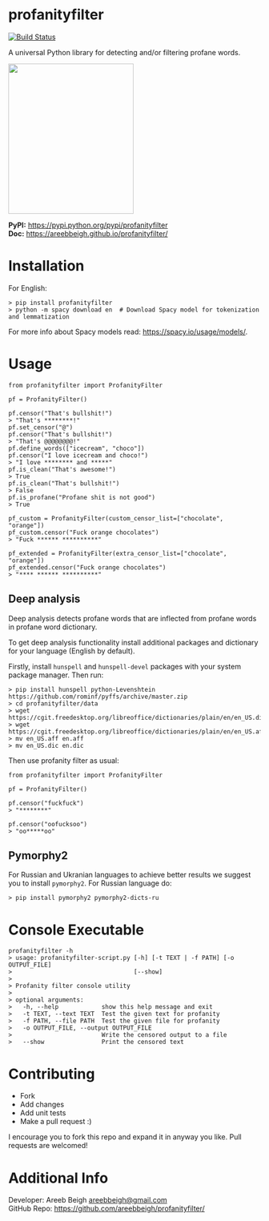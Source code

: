 # profanityfilter
[![Build Status](https://travis-ci.org/areebbeigh/profanityfilter.svg?branch=master)](https://travis-ci.org/areebbeigh/profanityfilter)

A universal Python library for detecting and/or filtering profane words.

<img src="https://pixabay.com/static/uploads/photo/2014/03/24/13/47/swearing-294391_960_720.png" height="300px" width="250px">

<b>PyPI:</b> https://pypi.python.org/pypi/profanityfilter<br>
<b>Doc:</b> https://areebbeigh.github.io/profanityfilter/

# Installation
For English:
```
> pip install profanityfilter
> python -m spacy download en  # Download Spacy model for tokenization and lemmatization
```

For more info about Spacy models read: https://spacy.io/usage/models/.

# Usage

```
from profanityfilter import ProfanityFilter

pf = ProfanityFilter()

pf.censor("That's bullshit!")
> "That's ********!"
pf.set_censor("@")
pf.censor("That's bullshit!")
> "That's @@@@@@@@!"
pf.define_words(["icecream", "choco"])
pf.censor("I love icecream and choco!")
> "I love ******** and *****"
pf.is_clean("That's awesome!")
> True
pf.is_clean("That's bullshit!")
> False
pf.is_profane("Profane shit is not good")
> True

pf_custom = ProfanityFilter(custom_censor_list=["chocolate", "orange"])
pf_custom.censor("Fuck orange chocolates")
> "Fuck ****** **********"

pf_extended = ProfanityFilter(extra_censor_list=["chocolate", "orange"])
pf_extended.censor("Fuck orange chocolates")
> "**** ****** **********"
```

## Deep analysis
Deep analysis detects profane words that are inflected from profane words in profane word dictionary.

To get deep analysis functionality install additional packages and dictionary for your language (English by default).

Firstly, install `hunspell` and `hunspell-devel` packages with your system package manager. Then run:
```
> pip install hunspell python-Levenshtein https://github.com/rominf/pyffs/archive/master.zip
> cd profanityfilter/data
> wget https://cgit.freedesktop.org/libreoffice/dictionaries/plain/en/en_US.dic
> wget https://cgit.freedesktop.org/libreoffice/dictionaries/plain/en/en_US.aff
> mv en_US.aff en.aff
> mv en_US.dic en.dic
```

Then use profanity filter as usual:
```
from profanityfilter import ProfanityFilter

pf = ProfanityFilter()

pf.censor("fuckfuck")
> "********"

pf.censor("oofucksoo")
> "oo*****oo"
```

## Pymorphy2
For Russian and Ukranian languages to achieve better results we suggest you to install `pymorphy2`. For Russian language do:
```
> pip install pymorphy2 pymorphy2-dicts-ru
```

# Console Executable

```
profanityfilter -h
> usage: profanityfilter-script.py [-h] [-t TEXT | -f PATH] [-o OUTPUT_FILE]
>                                  [--show]
>
> Profanity filter console utility
>
> optional arguments:
>   -h, --help            show this help message and exit
>   -t TEXT, --text TEXT  Test the given text for profanity
>   -f PATH, --file PATH  Test the given file for profanity
>   -o OUTPUT_FILE, --output OUTPUT_FILE
>                         Write the censored output to a file
>   --show                Print the censored text
```

# Contributing

- Fork
- Add changes
- Add unit tests
- Make a pull request :)

I encourage you to fork this repo and expand it in anyway you like. Pull requests are welcomed!

# Additional Info
Developer: Areeb Beigh <areebbeigh@gmail.com><br>
GitHub Repo: https://github.com/areebbeigh/profanityfilter/
